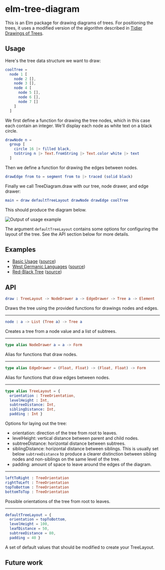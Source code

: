# elm-tree-diagram
This is an Elm package for drawing diagrams of trees. For positioning the
trees, it uses a modified version of the algorithm described in
[Tidier Drawings of Trees](http://emr.cs.iit.edu/~reingold/tidier-drawings.pdf).

## Usage
Here's the tree data structure we want to draw:

```elm
coolTree = 
  node 1 [
    node 2 [],
    node 3 [],
    node 4 [
      node 5 [],
      node 6 [],
      node 7 []
    ]
  ]
```

We first define a function for drawing the tree nodes, which in this case each
contain an integer. We'll display each node as white text on a black circle.

```elm
drawNode n =
  group [
    circle 16 |> filled black,
    toString n |> Text.fromString |> Text.color white |> text
  ]
```

Then we define a function for drawing the edges between nodes.

```elm
drawEdge from to = segment from to |> traced (solid black)
```

Finally we call TreeDiagram.draw with our tree, node drawer, and edge drawer:

```elm
main = draw defaultTreeLayout drawNode drawEdge coolTree
```

This should produce the diagram below.

![Output of usage example](http://brenden.github.io/elm-tree-diagram/example-tree-diagram.png)

The argument `defaultTreeLayout` contains some options for configuring the
layout of the tree. See the API section below for more details.

## Examples
  * [Basic Usage](http://brenden.github.io/elm-tree-diagram/basic) ([source](https://github.com/brenden/elm-tree-layout/blob/master/examples/Basic.elm))
  * [West Germanic Languages](http://brenden.github.io/elm-tree-diagram/west-germanic-languages) ([source](https://github.com/brenden/elm-tree-layout/blob/master/examples/WestGermanicLanguages.elm))
  * [Red-Black Tree](http://brenden.github.io/elm-tree-diagram/red-black-tree) ([source](https://github.com/brenden/elm-tree-layout/blob/master/examples/RedBlackTree.elm))

## API
```elm
draw : TreeLayout -> NodeDrawer a -> EdgeDrawer -> Tree a -> Element
```
Draws the tree using the provided functions for drawings nodes and edges.

---
```elm
node : a -> List (Tree a) -> Tree a
```
Creates a tree from a node value and a list of subtrees.

---
```elm
type alias NodeDrawer a = a -> Form
```
Alias for functions that draw nodes.

---
```elm
type alias EdgeDrawer = (Float, Float) -> (Float, Float) -> Form
```
Alias for functions that draw edges between nodes.

---
```elm
type alias TreeLayout = {
  orientation : TreeOrientation,
  levelHeight : Int,
  subtreeDistance: Int,
  siblingDistance: Int,
  padding : Int }
```
Options for laying out the tree:
  * orientation: direction of the tree from root to leaves.
  * levelHeight: vertical distance between parent and child nodes.
  * subtreeDistance: horizontal distance between subtrees.
  * siblingDistance: horizontal distance between siblings. This is usually set
    below `subtreeDistance` to produce a clearer distinction between sibling
    nodes and non-siblings on the same level of the tree.
  * padding: amount of space to leave around the edges of the diagram.

---
```elm
leftToRight : TreeOrientation
rightToLeft : TreeOrientation
topToBottom : TreeOrientation
bottomToTop : TreeOrientation
```
Possible orientations of the tree from root to leaves.

---
```elm
defaultTreeLayout = {
  orientation = topToBottom,
  levelHeight = 100,
  leafDistance = 50,
  subtreeDistance = 80,
  padding = 40 }
```
A set of default values that should be modified to create your TreeLayout.

## Future work
